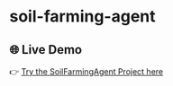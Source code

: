 # soil-farming-agent



## 🌐 Live Demo

👉 [Try the SoilFarmingAgent Project here](https://soil-login-and-signup.web.app)

